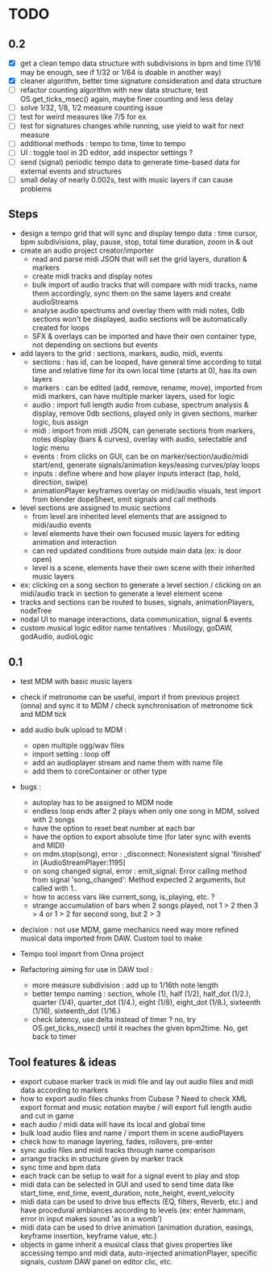 # TODO

## 0.2

- [x] get a clean tempo data structure with subdivisions in bpm and time (1/16 may be enough, see if 1/32 or 1/64 is doable in another way)
- [x] cleaner algorithm, better time signature consideration and data structure
- [ ] refactor counting algorithm with new data structure, test OS.get_ticks_msec() again, maybe finer counting and less delay
- [ ] solve 1/32, 1/8, 1/2 measure counting issue
- [ ] test for weird measures like 7/5 for ex
- [ ] test for signatures changes while running, use yield to wait for next measure
- [ ] additional methods : tempo to time, time to tempo
- [ ] UI : toggle tool in 2D editor, add inspector settings ? 
- [ ] send (signal) periodic tempo data to generate time-based data for external events and structures
- [ ] small delay of nearly 0.002s, test with music layers if can cause problems

## Steps

- design a tempo grid that will sync and display tempo data : time cursor, bpm subdivisions, play, pause, stop, total time duration, zoom in & out
- create an audio project creator/importer
  - read and parse midi JSON that will set the grid layers, duration & markers
  - create midi tracks and display notes
  - bulk import of audio tracks that will compare with midi tracks, name them accordingly, sync them on the same layers and create audioStreams
  - analyse audio spectrums and overlay them with midi notes, 0db sections won't be displayed, audio sections will be automatically created for loops
  - SFX & overlays can be imported and have their own container type, not depending on sections but events
- add layers to the grid : sections, markers, audio, midi, events
  - sections : has id, can be looped, have general time according to total time and relative time for its own local time (starts at 0), has its own layers
  - markers : can be edited (add, remove, rename, move), imported from midi markers, can have multiple marker layers, used for logic
  - audio : import full length audio from cubase, spectrum analysis & display, remove 0db sections, played only in given sections, marker logic, bus assign
  - midi : import from midi JSON, can generate sections from markers, notes display (bars & curves), overlay with audio, selectable and logic menu
  - events : from clicks on GUI, can be on marker/section/audio/midi start/end, generate signals/animation keys/easing curves/play loops
  - inputs : define where and how player inputs interact (tap, hold, direction, swipe)
  - animationPlayer keyframes overlay on midi/audio visuals, test import from blender dopeSheet, emit signals and call methods
- level sections are assigned to music sections
  - from level are inherited level elements that are assigned to midi/audio events
  - level elements have their own focused music layers for editing animation and interaction
  - can red updated conditions from outside main data (ex: is door open)
  - level is a scene, elements have their own scene with their inherited music layers
- ex: clicking on a song section to generate a level section / clicking on an midi/audio track in section to generate a level element scene
- tracks and sections can be routed to buses, signals, animationPlayers, nodeTree
- nodal UI to manage interactions, data communication, signal & events
- custom musical logic editor name tentatives : Musilogy, goDAW, godAudio, audioLogic

## 0.1

- test MDM with basic music layers
- check if metronome can be useful, import if from previous project (onna) and sync it to MDM / check synchronisation of metronome tick and MDM tick
- add audio bulk upload to MDM :
  - open multiple ogg/wav files
  - import setting : loop off
  - add an audioplayer stream and name them with name file
  - add them to coreContainer or other type
- bugs :
  - autoplay has to be assigned to MDM node
  - endless loop ends after 2 plays when only one song in MDM, solved with 2 songs
  - have the option to reset beat number at each bar
  - have the option to export absolute time (for later sync with events and MIDI)
  - on mdm.stop(song), error : _disconnect: Nonexistent signal 'finished' in [AudioStreamPlayer:1195]
  - on song changed signal, error : emit_signal: Error calling method from signal 'song_changed': Method expected 2 arguments, but called with 1..
  - how to access vars like current_song, is_playing, etc. ?
  - strange accumulation of bars when 2 songs played, not 1 > 2 then 3 > 4 or 1 > 2 for second song, but 2 > 3

- decision : not use MDM, game mechanics need way more refined musical data imported from DAW. Custom tool to make
- Tempo tool import from Onna project
- Refactoring aiming for use in DAW tool :
  - more measure subdivision : add up to 1/16th note length
  - better tempo naming : section, whole (1), half (1/2), half_dot (1/2.), quarter (1/4), quarter_dot (1/4.), eight (1/8), eight_dot (1/8.), sixteenth (1/16), sixteenth_dot (1/16.)
  - check latency, use delta instead of timer ? no, try OS.get_ticks_msec() until it reaches the given bpm2time. No, get back to timer

## Tool features & ideas

- export cubase marker track in midi file and lay out audio files and midi data according to markers
- how to export audio files chunks from Cubase ? Need to check XML export format and music notation maybe / will export full length audio and cut in game
- each audio / midi data will have its local and global time
- bulk load audio files and name / import them in scene audioPlayers
- check how to manage layering, fades, rollovers, pre-enter
- sync audio files and midi tracks through name comparison
- arrange tracks in structure given by marker track
- sync time and bpm data
- each track can be setup to wait for a signal event to play and stop
- midi data can be selected in GUI and used to send time data like start_time, end_time, event_duration, note_height, event_velocity
- midi data can be used to drive bus effects (EQ, filters, Reverb, etc.) and have procedural ambiances according to levels (ex: enter hammam, error in input makes sound 'as in a womb')
- midi data can be used to drive animation (animation duration, easings, keyframe insertion, keyframe value, etc.)
- objects in game inherit a musical class that gives properties like accessing tempo and midi data, auto-injected animationPlayer, specific signals, custom DAW panel on editor clic, etc.
